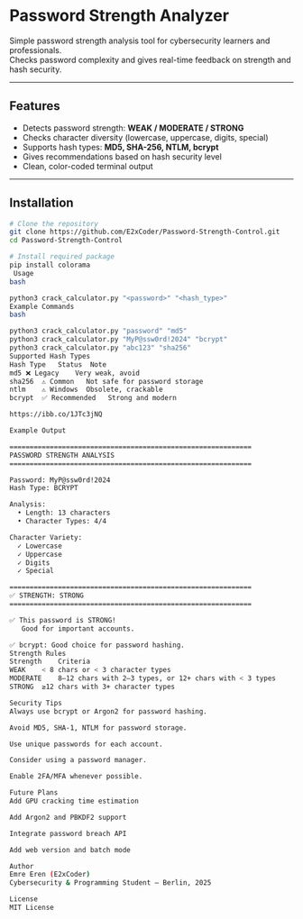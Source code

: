 # Password Strength Analyzer

Simple password strength analysis tool for cybersecurity learners and professionals.  
Checks password complexity and gives real-time feedback on strength and hash security.

---

## Features
- Detects password strength: **WEAK / MODERATE / STRONG**
- Checks character diversity (lowercase, uppercase, digits, special)
- Supports hash types: **MD5, SHA-256, NTLM, bcrypt**
- Gives recommendations based on hash security level
- Clean, color-coded terminal output

---

## Installation
```bash
# Clone the repository
git clone https://github.com/E2xCoder/Password-Strength-Control.git
cd Password-Strength-Control

# Install required package
pip install colorama
 Usage
bash

python3 crack_calculator.py "<password>" "<hash_type>"
Example Commands
bash

python3 crack_calculator.py "password" "md5"
python3 crack_calculator.py "MyP@ssw0rd!2024" "bcrypt"
python3 crack_calculator.py "abc123" "sha256"
Supported Hash Types
Hash Type	Status	Note
md5	❌ Legacy	Very weak, avoid
sha256	⚠️ Common	Not safe for password storage
ntlm	⚠️ Windows	Obsolete, crackable
bcrypt	✅ Recommended	Strong and modern

https://ibb.co/1JTc3jNQ

Example Output

============================================================
PASSWORD STRENGTH ANALYSIS
============================================================

Password: MyP@ssw0rd!2024
Hash Type: BCRYPT

Analysis:
  • Length: 13 characters
  • Character Types: 4/4

Character Variety:
  ✓ Lowercase
  ✓ Uppercase
  ✓ Digits
  ✓ Special

============================================================
✅ STRENGTH: STRONG
============================================================

✅ This password is STRONG!
   Good for important accounts.

✅ bcrypt: Good choice for password hashing.
Strength Rules
Strength	Criteria
WEAK	< 8 chars or < 3 character types
MODERATE	8–12 chars with 2–3 types, or 12+ chars with < 3 types
STRONG	≥12 chars with 3+ character types

Security Tips
Always use bcrypt or Argon2 for password hashing.

Avoid MD5, SHA-1, NTLM for password storage.

Use unique passwords for each account.

Consider using a password manager.

Enable 2FA/MFA whenever possible.

Future Plans
Add GPU cracking time estimation

Add Argon2 and PBKDF2 support

Integrate password breach API

Add web version and batch mode

Author
Emre Eren (E2xCoder)
Cybersecurity & Programming Student — Berlin, 2025

License
MIT License


